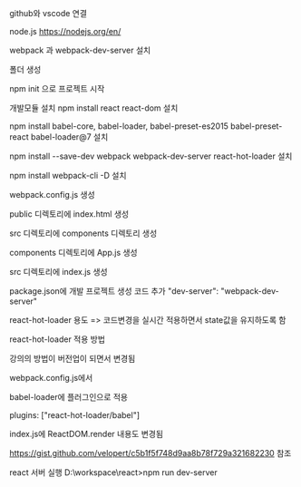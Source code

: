 github와 vscode 연결

node.js 
https://nodejs.org/en/

webpack 과 webpack-dev-server 설치

폴더 생성

npm init 으로 프로젝트 시작

개발모듈 설치
npm install react react-dom 설치

npm install babel-core, babel-loader, babel-preset-es2015 babel-preset-react babel-loader@7 설치

npm install --save-dev webpack webpack-dev-server react-hot-loader 설치

npm install webpack-cli -D 설치

webpack.config.js 생성

public 디렉토리에 index.html 생성

src 디렉토리에 components 디렉토리 생성

components 디렉토리에 App.js 생성

src 디렉토리에 index.js 생성

package.json에 개발 프로젝트 생성 코드 추가     "dev-server": "webpack-dev-server"

react-hot-loader 용도 => 코드변경을 실시간 적용하면서 state값을 유지하도록 함

react-hot-loader 적용 방법

강의의 방법이 버전업이 되면서 변경됨

webpack.config.js에서 

babel-loader에 플러그인으로 적용

plugins: ["react-hot-loader/babel"]

index.js에 ReactDOM.render 내용도 변경됨

https://gist.github.com/velopert/c5b1f5f748d9aa8b78f729a321682230 참조

react 서버 실행
D:\workspace\react>npm run dev-server
